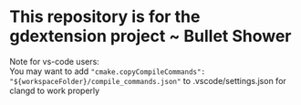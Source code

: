 
# This repository is for the gdextension project ~ Bullet Shower


Note for vs-code users:  
You may want to add ```"cmake.copyCompileCommands": "${workspaceFolder}/compile_commands.json"``` to .vscode/settings.json for clangd to work properly
